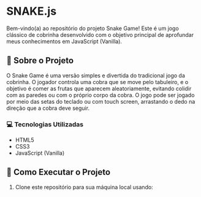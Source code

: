 # SNAKE.js

Bem-vindo(a) ao repositório do projeto Snake Game! Este é um jogo clássico de cobrinha desenvolvido com o objetivo principal de aprofundar meus conhecimentos em JavaScript (Vanilla).

## :open_file_folder: Sobre o Projeto

O Snake Game é uma versão simples e divertida do tradicional jogo da cobrinha. O jogador controla uma cobra que se move pelo tabuleiro, e o objetivo é comer as frutas que aparecem aleatoriamente, evitando colidir com as paredes ou com o próprio corpo da cobra.
O jogo pode ser jogado por meio das setas do teclado ou com touch screen, arrastando o dedo na direção que a cobra deve seguir.

### :computer: Tecnologias Utilizadas

- HTML5
- CSS3
- JavaScript (Vanilla)

## :rocket: Como Executar o Projeto

1. Clone este repositório para sua máquina local usando:
